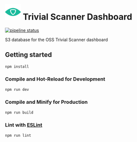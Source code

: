 # <img src=".repo/assets/icon-512x512.png"  width="52" height="52"> Trivial Scanner Dashboard

[![pipeline status](https://gitlab.com/trivialsec/trivialscan-dashboard/badges/main/pipeline.svg)](https://gitlab.com/trivialsec/trivialscan-dashboard/commits/main)

S3 database for the OSS Trivial Scanner dashboard

## Getting started

```sh
npm install
```

### Compile and Hot-Reload for Development

```sh
npm run dev
```

### Compile and Minify for Production

```sh
npm run build
```

### Lint with [ESLint](https://eslint.org/)

```sh
npm run lint
```
